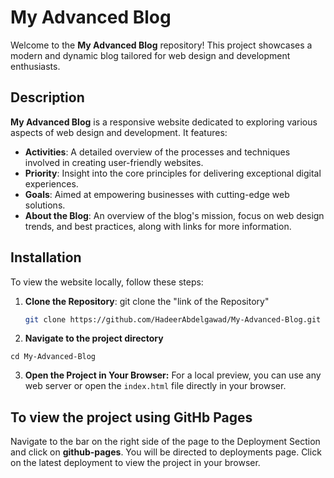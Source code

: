 # My Advanced Blog

Welcome to the **My Advanced Blog** repository! This project showcases a modern and dynamic blog tailored for web design and development enthusiasts.

## Description

**My Advanced Blog** is a responsive website dedicated to exploring various aspects of web design and development. It features:

- **Activities**: A detailed overview of the processes and techniques involved in creating user-friendly websites.
- **Priority**: Insight into the core principles for delivering exceptional digital experiences.
- **Goals**: Aimed at empowering businesses with cutting-edge web solutions.
- **About the Blog**: An overview of the blog's mission, focus on web design trends, and best practices, along with links for more information.

## Installation

To view the website locally, follow these steps:


1. **Clone the Repository**:
    git clone the "link of the Repository"
   ```bash
   git clone https://github.com/HadeerAbdelgawad/My-Advanced-Blog.git
   ```
2. **Navigate to the project directory**
```
cd My-Advanced-Blog
```
3. **Open the Project in Your Browser:**
For a local preview, you can use any web server or open the `index.html` file directly in your browser.

## To view the project using GitHb Pages

Navigate to the bar on the right side of the page to the Deployment Section and click on **github-pages**. You will be directed to deployments page. Click on the latest deployment to view the project in your browser.


